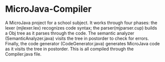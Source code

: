 # MicroJava-Compiler
A MicroJava project for a school subject. It works through four phases: the lexer (mjlexer.lex) recognizes code syntax; the parser(mjparser.cup) builds a Obj tree
as it parses through the code. The semantic analyzer (SemanticAnalyzer.java) visits the tree in postorder to check for errors. Finally, the code generator
(CodeGenerator.java) generates MicroJava code as it visits the tree in postorder. This is all compiled through the Compiler.java file.
